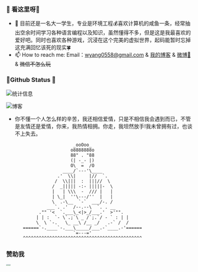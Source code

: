 ### 🎈 看这里呀👋

- 🌱 目前还是一名大一学生，专业是环境工程💰喜欢计算机的咸鱼一条，经常抽出空余时间学习各种语言编程以及知识，虽然懂得不多，但是这是我最喜欢的爱好吧。同时也喜欢各种游戏，沉浸在这个完美的虚拟世界，起码能暂时忘掉这充满回忆该死的现实🍀 
- 📫 How to reach me: Email：wyang0558@gmail.com & [我的博客]( https://ysnsn.cn/) & [微博📩](https://weibo.com/ysnsn) & ~~微信不怎么玩~~


###  📌Github Status 👻
![统计信息](https://github-readme-stats.vercel.app/api?username=Ysnsn&show_icons=true&title_color=fffffc&icon_color=FFFFFF&text_color=FFFFFF&bg_color=fa9191)

![博客](https://github-readme-stats.vercel.app/api/pin/?username=Ysnsn&repo=Ysnsn.github.io)

-   你不懂一个人怎么样的辛苦，我还相信爱情，只是不相信我会遇到而已，不管是友情还是爱情，你来，我热情相拥。你走，我坦然放手!我未曾拥有过，也谈不上失去。

                              _ooOoo_
                             o8888888o
                             88" . "88	
                             (| -_- |)         
                             O\  =  /O	
                          ____/`---'\____	
                        .'  \\|     |//  `.
                       /  \\|||  :  |||//  \
                      /  _||||| -:- |||||-  \
                      |   | \\\  -  /// |   |
                      | \_|  ''\---/''  |   |
                      \  .-\__  `-`  ___/-. /
                    ___`. .'  /--.--\  `. . __
                 ."" '<  `.___\_<|>_/___.'  >'"".
                | | :  `- \`.;`\ _ /`;.`/ - ` : | |
                \  \ `-.   \_ __\ /__ _/   .-` /  /
           ======`-.____`-.___\_____/___.-`____.-'======
                              `=---='
           ^^^^^^^^^^^^^^^^^^^^^^^^^^^^^^^^^^^^^^^^^^^^^
	   
### 赞助我
<img src="https://cdn.jsdelivr.net/gh/Ysnsn/donate/weixin.jpg" style="zoom:25%;" /><img src="https://cdn.jsdelivr.net/gh/Ysnsn/donate/qq.jpg" style="zoom:25%;" /><img src="https://cdn.jsdelivr.net/gh/Ysnsn/donate/alipay.jpg" style="zoom:25%;" />
